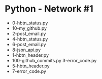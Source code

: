 # Python - Network #1
- 0-hbtn_status.py
- 10-my_github.py
- 2-post_email.py
- 4-hbtn_status.py
- 6-post_email.py
- 8-json_api.py
- 1-hbtn_header.py
- 100-github_commits.py 3-error_code.py
- 5-hbtn_header.py
- 7-error_code.py